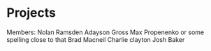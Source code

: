 Projects
========
Members:
Nolan Ramsden 
Adayson Gross
Max Propenenko or some spelling close to that
Brad Macneil
Charlie clayton
Josh Baker
